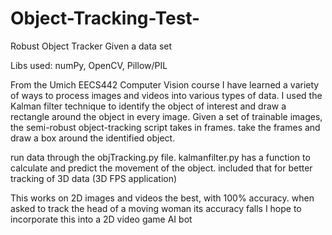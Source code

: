 # Object-Tracking-Test-
Robust Object Tracker Given a data set

Libs used: numPy, OpenCV, Pillow/PIL

From the Umich EECS442 Computer Vision course I have learned a variety of ways to process images and videos into various types of data. I used the Kalman filter technique to identify the object of interest and draw a rectangle around the object in every image. 
Given a set of trainable images, the semi-robust object-tracking script takes in frames. take the frames and draw a box around the identified object.

run data through the objTracking.py file. 
kalmanfilter.py has a function to calculate and predict the movement of the object. included that for better tracking of 3D data (3D FPS application)

This works on 2D images and videos the best, with 100% accuracy. when asked to track the head of a moving woman its accuracy falls 
I hope to incorporate this into a 2D video game AI bot
